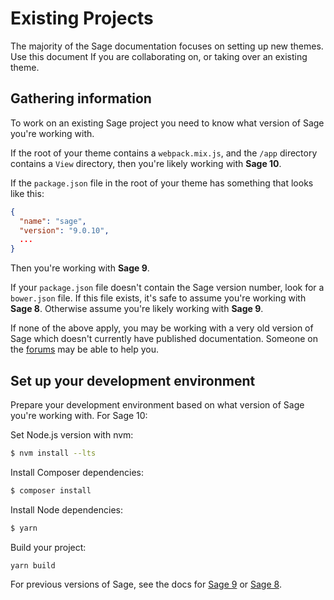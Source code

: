 # Existing Projects

The majority of the Sage documentation focuses on setting up new themes. 
Use this document If you are collaborating on, or taking over an existing theme.

## Gathering information

To work on an existing Sage project you need to know what version of Sage you're working with.

If the root of your theme contains a `webpack.mix.js`, and the `/app` directory contains a `View` directory, then you're likely working with **Sage 10**.

If the `package.json` file in the root of your theme has something that looks like this:

```json
{
  "name": "sage",
  "version": "9.0.10",
  ...
}
```

Then you're working with **Sage 9**.

If your `package.json` file doesn't contain the Sage version number, look for a `bower.json` file. 
If this file exists, it's safe to assume you're working with **Sage 8**.
 Otherwise assume you're likely working with **Sage 9**.
 
If none of the above apply, you may be working with a very old version of Sage which doesn't currently have published documentation.
Someone on the [forums](https://discourse.roots.io/) may be able to help you.

## Set up your development environment

Prepare your development environment based on what version of Sage you're working with. 
For Sage 10:

Set Node.js version with nvm:

```sh
$ nvm install --lts
```

Install Composer dependencies:

```sh
$ composer install
```

Install Node dependencies:

```sh
$ yarn
```

Build your project:

```sh
yarn build
```

For previous versions of Sage, see the docs for [Sage 9](/sage/9.x/) or [Sage 8](/sage/8.x/).
